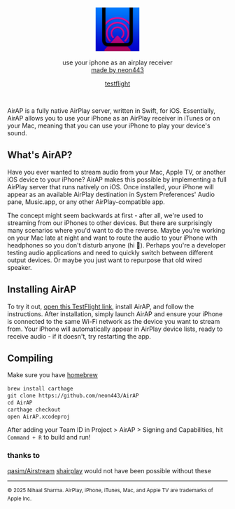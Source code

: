 <div align="center">
    <br/>
    <p>
        <img src="https://github.com/neon443/AirAP/blob/main/AirAP/Assets.xcassets/AppIcon.appiconset/Icon.png?raw=true" title="cobalt" alt="cobalt logo" width="100" />
    </p>
    <p>
        use your iphone as an airplay receiver
        <br/>
        <a href="https://neon443.github.io">
            made by neon443
        </a>
    </p>
    <p>
        <a href="https://testflight.apple.com/join/8aeqD8Q2">
            testflight
        </a>
    </p>
    <br/>
</div>

AirAP is a fully native AirPlay server, written in Swift, for iOS. Essentially, AirAP allows you to use your iPhone as an AirPlay receiver in iTunes or on your Mac, meaning that you can use your iPhone to play your device's sound.

## What's AirAP?

Have you ever wanted to stream audio from your Mac, Apple TV, or another iOS device to your iPhone? AirAP makes this possible by implementing a full AirPlay server that runs natively on iOS. Once installed, your iPhone will appear as an available AirPlay destination in System Preferences' Audio pane, Music.app, or any other AirPlay-compatible app.

The concept might seem backwards at first - after all, we're used to streaming from our iPhones to other devices. But there are surprisingly many scenarios where you'd want to do the reverse. Maybe you're working on your Mac late at night and want to route the audio to your iPhone with headphones so you don't disturb anyone (hi 👋). Perhaps you're a developer testing audio applications and need to quickly switch between different output devices. Or maybe you just want to repurpose that old wired speaker.

## Installing AirAP

To try it out, [open this TestFlight link](https://testflight.apple.com/join/8aeqD8Q2), install AirAP, and follow the instructions. After installation, simply launch AirAP and ensure your iPhone is connected to the same Wi-Fi network as the device you want to stream from. Your iPhone will automatically appear in AirPlay device lists, ready to receive audio - if it doesn't, try restarting the app.

## Compiling

Make sure you have [homebrew](https://brew.sh)
```
brew install carthage
git clone https://github.com/neon443/AirAP
cd AirAP
carthage checkout
open AirAP.xcodeproj
```
After adding your Team ID in Project > AirAP > Signing and Capabilities, hit `Command + R` to build and run! 

### thanks to

[qasim/Airstream](https://github.com/qasim/Airstream)
[shairplay](https://github.com/juhovh/shairplay)
would not have been possible without these

---

<sup>
&copy; 2025 Nihaal Sharma. AirPlay, iPhone, iTunes, Mac, and Apple TV are trademarks of Apple Inc.
</sup>

